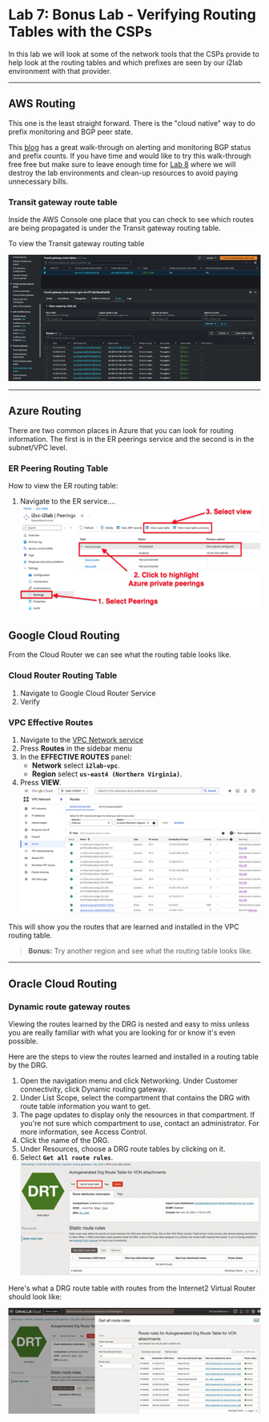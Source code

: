 # Lab 7: Bonus Lab - Verifying Routing Tables with the CSPs

In this lab we will look at some of the network tools that the CSPs provide to help look at the routing tables and which prefixes are seen by our i2lab environment with that provider.

---

## AWS Routing

This one is the least straight forward. There is the "cloud native" way to do prefix monitoring and BGP peer state.

This [blog](https://aws.amazon.com/blogs/networking-and-content-delivery/monitor-bgp-status-on-aws-direct-connect-vifs-and-track-prefix-count-advertised-over-transit-vif/) has a great walk-through on alerting and monitoring BGP status and prefix counts. If you have time and would like to try this walk-through free free but make sure to leave enough time for [Lab 8](lab8.md) where we will destroy the lab environments and clean-up resources to avoid paying unnecessary bills.

### Transit gateway route table

Inside the AWS Console one place that you can check to see which routes are being propagated is under the Transit gateway routing table.

To view the Transit gateway routing table

![Transit Gateway Routes](files/aws_tgw_routes.png)



---

## Azure Routing

There are two common places in Azure that you can look for routing information. The first is in the ER peerings service and the second is in the subnet/VPC level.

### ER Peering Routing Table

How to view the ER routing table:

1. Navigate to the ER service....
![View ER Route Table](files/az_er_route_table.png)

## Google Cloud Routing

From the Cloud Router we can see what the routing table looks like.

### Cloud Router Routing Table

1. Navigate to Google Cloud Router Service
2. Verify

### VPC Effective Routes

1. Navigate to the [VPC Network service](https://console.cloud.google.com/networking/networks)
2. Press **Routes** in the sidebar menu
3. In the **EFFECTIVE ROUTES** panel:
   - **Network** select **`i2lab-vpc`**.
   - **Region** select **`us-east4 (Northern Virginia)`**.
4. Press **VIEW**.
![GC Routing Table](files/gc_vpc_route_table.png)

This will show you the routes that are learned and installed in the VPC routing table.
> **Bonus:** Try another region and see what the routing table looks like.

---

## Oracle Cloud Routing

### Dynamic route gateway routes

Viewing the routes learned by the DRG is nested and easy to miss unless you are really familiar with what you are looking for or know it's even possible.

Here are the steps to view the routes learned and installed in a routing table by the DRG.

1. Open the navigation menu and click Networking. Under Customer connectivity, click Dynamic routing gateway.
2. Under List Scope, select the compartment that contains the DRG with route table information you want to get.
3. The page updates to display only the resources in that compartment. If you're not sure which compartment to use, contact an administrator. For more information, see Access Control.
4. Click the name of the DRG.
5. Under Resources, choose a DRG route tables by clicking on it.
6. Select **`Get all route rules`**.
![OCI Get Routes](files/oci_get_routes.png)

Here's what a DRG route table with routes from the Internet2 Virtual Router should look like:

![OCI DRG Routes](files/oci_drg_routes.png)
